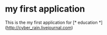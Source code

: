 # my first application

This is the my first application for [* education *] (http://cyber_rain.livejournal.com)
